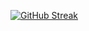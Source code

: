 [![GitHub Streak](https://github-readme-streak-stats.herokuapp.com?user=Kngdma&theme=dark&hide_border=true)](https://git.io/streak-stats)
